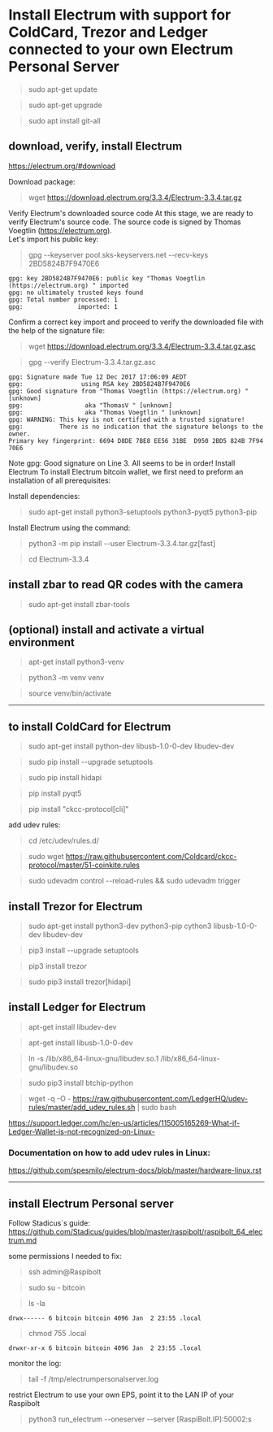 # Install Electrum with support for ColdCard, Trezor and Ledger connected to your own Electrum Personal Server


>sudo apt-get update

>sudo apt-get upgrade

>sudo apt install git-all

## download, verify, install Electrum

https://electrum.org/#download

Download package:

>wget https://download.electrum.org/3.3.4/Electrum-3.3.4.tar.gz

Verify Electrum's downloaded source code
At this stage, we are ready to verify Electrum's source code. The source code is signed by Thomas Voegtlin (https://electrum.org).   
Let's import his public key:

> gpg --keyserver pool.sks-keyservers.net --recv-keys 2BD5824B7F9470E6
```
gpg: key 2BD5824B7F9470E6: public key "Thomas Voegtlin (https://electrum.org) " imported
gpg: no ultimately trusted keys found
gpg: Total number processed: 1
gpg:               imported: 1
```
Confirm a correct key import and proceed to verify the downloaded file with the help of the signature file:

> wget https://download.electrum.org/3.3.4/Electrum-3.3.4.tar.gz.asc

> gpg --verify Electrum-3.3.4.tar.gz.asc
```
gpg: Signature made Tue 12 Dec 2017 17:06:09 AEDT
gpg:                using RSA key 2BD5824B7F9470E6
gpg: Good signature from "Thomas Voegtlin (https://electrum.org) " [unknown]
gpg:                 aka "ThomasV " [unknown]
gpg:                 aka "Thomas Voegtlin " [unknown]
gpg: WARNING: This key is not certified with a trusted signature!
gpg:          There is no indication that the signature belongs to the owner.
Primary key fingerprint: 6694 D8DE 7BE8 EE56 31BE  D950 2BD5 824B 7F94 70E6
```

Note gpg: Good signature on Line 3. All seems to be in order!
Install Electrum
To install Electrum bitcoin wallet, we first need to preform an installation of all prerequisites:

Install dependencies: 	


> sudo apt-get install python3-setuptools python3-pyqt5 python3-pip

Install Electrum using the command:

>python3 -m pip install --user Electrum-3.3.4.tar.gz[fast]

>cd Electrum-3.3.4

## install zbar to read QR codes with the camera
>sudo apt-get install zbar-tools

## (optional) install and activate a virtual environment 
>apt-get install python3-venv

>python3 -m venv venv

>source venv/bin/activate

---

## to install ColdCard for Electrum
>sudo apt-get install python-dev libusb-1.0-0-dev libudev-dev

>sudo pip install --upgrade setuptools

>sudo pip install hidapi

>pip install pyqt5 

>pip install "ckcc-protocol[cli]"

add udev rules:
> cd /etc/udev/rules.d/

>sudo wget https://raw.githubusercontent.com/Coldcard/ckcc-protocol/master/51-coinkite.rules

>sudo udevadm control --reload-rules && sudo udevadm trigger

## install Trezor for Electrum
>sudo apt-get install python3-dev python3-pip cython3 libusb-1.0-0-dev libudev-dev

>pip3 install --upgrade setuptools

>pip3 install trezor

>sudo pip3 install trezor[hidapi]

## install Ledger for Electrum

>apt-get install libudev-dev

>apt-get install libusb-1.0-0-dev

>ln -s /lib/x86_64-linux-gnu/libudev.so.1 /lib/x86_64-linux-gnu/libudev.so

>sudo pip3 install btchip-python

>wget -q -O - https://raw.githubusercontent.com/LedgerHQ/udev-rules/master/add_udev_rules.sh | sudo bash

<https://support.ledger.com/hc/en-us/articles/115005165269-What-if-Ledger-Wallet-is-not-recognized-on-Linux->

### Documentation on how to add udev rules in Linux:
https://github.com/spesmilo/electrum-docs/blob/master/hardware-linux.rst 

---

## install Electrum Personal server

Follow Stadicus`s guide: 
https://github.com/Stadicus/guides/blob/master/raspibolt/raspibolt_64_electrum.md  

some permissions I needed to fix:

>ssh admin@Raspibolt

>sudo su - bitcoin

>ls -la

`drwx------ 6 bitcoin bitcoin 4096 Jan  2 23:55 .local`

>chmod 755 .local

`drwxr-xr-x 6 bitcoin bitcoin 4096 Jan  2 23:55 .local`

monitor the log:
>tail -f /tmp/electrumpersonalserver.log

restrict Electrum to use your own EPS, point it to the LAN IP of your Raspibolt
>python3 run_electrum --oneserver --server [RaspiBolt.IP]:50002:s

